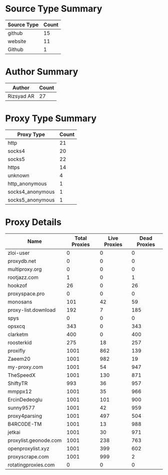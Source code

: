 # Source Type Summary

| Source Type | Count |
|-------------|-------|
| github | 15 |
| website | 11 |
| Github | 1 |


# Author Summary

| Author | Count |
|--------|-------|
| Rizsyad AR | 27 |


# Proxy Type Summary

| Proxy Type | Count |
|------------|-------|
| http | 21 |
| socks4 | 20 |
| socks5 | 22 |
| https | 14 |
| unknown | 4 |
| http_anonymous | 1 |
| socks4_anonymous | 1 |
| socks5_anonymous | 1 |


# Proxy Details

| Name | Total Proxies | Live Proxies | Dead Proxies |
|------|---------------|--------------|---------------|
| zloi-user | 0 | 0 | 0 |
| proxydb.net | 0 | 0 | 0 |
| multiproxy.org | 0 | 0 | 0 |
| rootjazz.com | 1 | 0 | 1 |
| hookzof | 26 | 0 | 26 |
| proxyspace.pro | 0 | 0 | 0 |
| monosans | 101 | 42 | 59 |
| proxy-list.download | 192 | 7 | 185 |
| spys | 0 | 0 | 0 |
| opsxcq | 343 | 0 | 343 |
| clarketm | 400 | 0 | 400 |
| roosterkid | 275 | 18 | 257 |
| proxifly | 1001 | 862 | 139 |
| Zaeem20 | 1001 | 982 | 19 |
| my-proxy.com | 1001 | 54 | 947 |
| TheSpeedX | 1001 | 130 | 871 |
| ShiftyTR | 993 | 36 | 957 |
| mmppx12 | 1001 | 35 | 966 |
| ErcinDedeoglu | 1001 | 101 | 900 |
| sunny9577 | 1001 | 42 | 959 |
| proxy4parsing | 1001 | 497 | 504 |
| B4RC0DE-TM | 1001 | 13 | 988 |
| jetkai | 1001 | 30 | 971 |
| proxylist.geonode.com | 1001 | 238 | 763 |
| openproxylist.xyz | 1001 | 399 | 602 |
| proxyscrape.com | 1001 | 999 | 2 |
| rotatingproxies.com | 0 | 0 | 0 |
